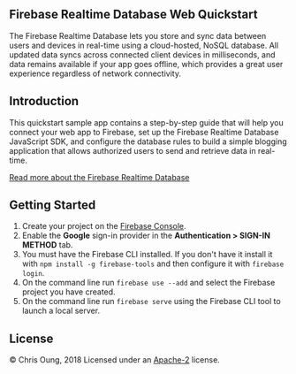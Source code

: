 Firebase Realtime Database Web Quickstart
-----------------------------------------
The Firebase Realtime Database lets you store and sync data between users and devices in real-time using a cloud-hosted, NoSQL database. All updated data syncs across connected client devices in milliseconds, and data remains available if your app goes offline, which provides a great user experience regardless of network connectivity.

Introduction
------------
This quickstart sample app contains a step-by-step guide that will help you connect your web app to Firebase, set up the Firebase Realtime Database JavaScript SDK, and configure the database rules to build a simple blogging application that allows authorized users to send and retrieve data in real-time.

[Read more about the Firebase Realtime Database](https://firebase.google.com/docs/database/)

Getting Started
---------------

 1. Create your project on the [Firebase Console](https://console.firebase.google.com).
 1. Enable the **Google** sign-in provider in the **Authentication > SIGN-IN METHOD** tab.
 1. You must have the Firebase CLI installed. If you don't have it install it with `npm install -g firebase-tools` and then configure it with `firebase login`.
 1. On the command line run `firebase use --add` and select the Firebase project you have created.
 1. On the command line run `firebase serve` using the Firebase CLI tool to launch a local server.


License
-------

© Chris Oung, 2018 Licensed under an [Apache-2](https://github.com/chrisoung/firebase-realtime-database/blob/master/LICENSE) license.

